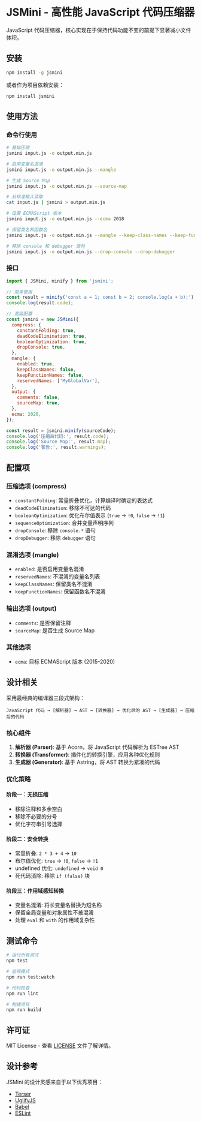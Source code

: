 # JSMini - 高性能 JavaScript 代码压缩器

JavaScript 代码压缩器，核心实现在于保持代码功能不变的前提下显著减小文件体积。

## 安装

```bash
npm install -g jsmini
```

或者作为项目依赖安装：

```bash
npm install jsmini
```

## 使用方法

### 命令行使用

```bash
# 基础压缩
jsmini input.js -o output.min.js

# 启用变量名混淆
jsmini input.js -o output.min.js --mangle

# 生成 Source Map
jsmini input.js -o output.min.js --source-map

# 从标准输入读取
cat input.js | jsmini > output.min.js

# 设置 ECMAScript 版本
jsmini input.js -o output.min.js --ecma 2018

# 保留类名和函数名
jsmini input.js -o output.min.js --mangle --keep-class-names --keep-function-names

# 移除 console 和 debugger 语句
jsmini input.js -o output.min.js --drop-console --drop-debugger
```

### 接口

```javascript
import { JSMini, minify } from 'jsmini';

// 简单使用
const result = minify('const a = 1; const b = 2; console.log(a + b);');
console.log(result.code);

// 高级配置
const jsmini = new JSMini({
  compress: {
    constantFolding: true,
    deadCodeElimination: true,
    booleanOptimization: true,
    dropConsole: true,
  },
  mangle: {
    enabled: true,
    keepClassNames: false,
    keepFunctionNames: false,
    reservedNames: ['MyGlobalVar'],
  },
  output: {
    comments: false,
    sourceMap: true,
  },
  ecma: 2020,
});

const result = jsmini.minify(sourceCode);
console.log('压缩后代码:', result.code);
console.log('Source Map:', result.map);
console.log('警告:', result.warnings);
```

## 配置项

### 压缩选项 (compress)

- `constantFolding`: 常量折叠优化，计算编译时确定的表达式
- `deadCodeElimination`: 移除不可达的代码
- `booleanOptimization`: 优化布尔值表示 (`true` → `!0`, `false` → `!1`)
- `sequenceOptimization`: 合并变量声明序列
- `dropConsole`: 移除 `console.*` 语句
- `dropDebugger`: 移除 `debugger` 语句

### 混淆选项 (mangle)

- `enabled`: 是否启用变量名混淆
- `reservedNames`: 不混淆的变量名列表
- `keepClassNames`: 保留类名不混淆
- `keepFunctionNames`: 保留函数名不混淆

### 输出选项 (output)

- `comments`: 是否保留注释
- `sourceMap`: 是否生成 Source Map

### 其他选项

- `ecma`: 目标 ECMAScript 版本 (2015-2020)

## 设计相关

采用最经典的编译器三段式架构：

```
JavaScript 代码 → [解析器] → AST → [转换器] → 优化后的 AST → [生成器] → 压缩后的代码
```

### 核心组件

1. **解析器 (Parser)**: 基于 Acorn，将 JavaScript 代码解析为 ESTree AST
2. **转换器 (Transformer)**: 插件化的转换引擎，应用各种优化规则
3. **生成器 (Generator)**: 基于 Astring，将 AST 转换为紧凑的代码

### 优化策略

#### 阶段一：无损压缩

- 移除注释和多余空白
- 移除不必要的分号
- 优化字符串引号选择

#### 阶段二：安全转换

- 常量折叠: `2 * 3 + 4` → `10`
- 布尔值优化: `true` → `!0`, `false` → `!1`
- undefined 优化: `undefined` → `void 0`
- 死代码消除: 移除 `if (false)` 块

#### 阶段三：作用域感知转换

- 变量名混淆: 将长变量名替换为短名称
- 保留全局变量和对象属性不被混淆
- 处理 `eval` 和 `with` 的作用域复杂性

## 测试命令

```bash
# 运行所有测试
npm test

# 监视模式
npm run test:watch

# 代码检查
npm run lint

# 构建项目
npm run build
```

## 许可证

MIT License - 查看 [LICENSE](LICENSE) 文件了解详情。

## 设计参考

JSMini 的设计灵感来自于以下优秀项目：

- [Terser](https://github.com/terser/terser)
- [UglifyJS](https://github.com/mishoo/UglifyJS)
- [Babel](https://github.com/babel/babel)
- [ESLint](https://github.com/eslint/eslint)
